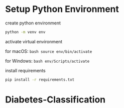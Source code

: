 # **Setup Python Environment**

create python environment

```bash
python -m venv env
```
activate virtual environment

for macOS: ```bash source env/bin/activate ```

for Windows: ```bash env/Scripts/activate ```

install requirements

```bash
pip install -r requirements.txt
```

# **Diabetes-Classification**